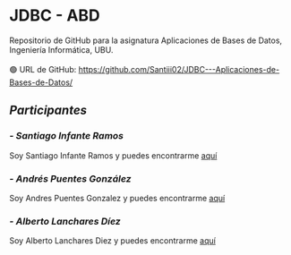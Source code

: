 # JDBC - ABD
Repositorio de GitHub para la asignatura Aplicaciones de Bases de Datos, Ingeniería Informática, UBU.
<br><br>
🟢 URL de GitHub: https://github.com/Santiii02/JDBC---Aplicaciones-de-Bases-de-Datos/
<br>

## _Participantes_
### _- Santiago Infante Ramos_
Soy Santiago Infante Ramos y puedes encontrarme [aquí](https://github.com/Santiii02)
### _- Andrés Puentes González_
Soy Andres Puentes Gonzalez y puedes encontrarme [aquí](https://github.com/andrespuentesg)
### _- Alberto Lanchares Díez_
Soy Alberto Lanchares Diez y puedes encontrarme [aquí](https://github.com/Alanchares)

